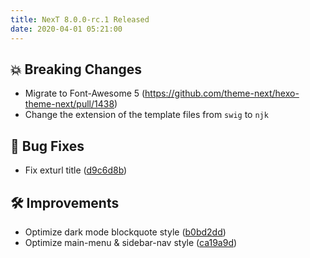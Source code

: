 ```yaml
---
title: NexT 8.0.0-rc.1 Released
date: 2020-04-01 05:21:00
---
```


## 💥 Breaking Changes

- Migrate to Font-Awesome 5 (https://github.com/theme-next/hexo-theme-next/pull/1438)
- Change the extension of the template files from `swig` to `njk`

## 🐞 Bug Fixes

- Fix exturl title ([d9c6d8b](https://github.com/theme-next/hexo-theme-next/commit/d9c6d8b92db413f3381b0dc7b4ed4b066a6453f5))

## 🛠 Improvements

- Optimize dark mode blockquote style ([b0bd2dd](https://github.com/theme-next/hexo-theme-next/commit/b0bd2dde800c15980be74b05484d652215d9bf88))
- Optimize main-menu & sidebar-nav style ([ca19a9d](https://github.com/theme-next/hexo-theme-next/commit/ca19a9d82dba6521ee7b9cb2befda51c6a1bd063))
